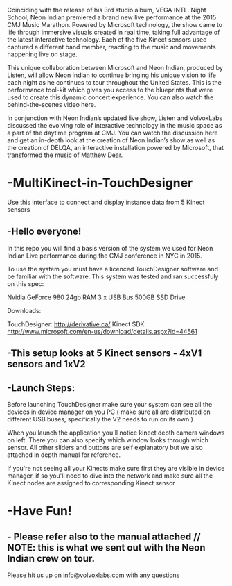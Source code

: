 Coinciding with the release of his 3rd studio album, VEGA INTL. Night School, Neon Indian premiered a brand new live performance at the 2015 CMJ Music Marathon. Powered by Microsoft technology, the show came to life through immersive visuals created in real time, taking full advantage of the latest interactive technology. Each of the five Kinect sensors used captured a different band member, reacting to the music and movements happening live on stage.

This unique collaboration between Microsoft and Neon Indian, produced by Listen, will allow Neon Indian to continue bringing his unique vision to life each night as he continues to tour throughout the United States. This is the performance tool-kit which gives you access to the blueprints that were used to create this dynamic concert experience. You can also watch the behind-the-scenes video here.

In conjunction with Neon Indian’s updated live show, Listen and VolvoxLabs discussed the evolving role of interactive technology in the music space as a part of the daytime program at CMJ. You can watch the discussion here and get an in-depth look at the creation of Neon Indian’s show as well as the creation of DELQA, an interactive installation powered by Microsoft, that transformed the music of Matthew Dear. 

# -MultiKinect-in-TouchDesigner
Use this interface to connect and display instance data from 5 Kinect sensors

## -Hello everyone!
In this repo you will find a basis version of the system we used for Neon Indian Live performance during the CMJ conference in NYC in 2015.

To use the system you must have a licenced TouchDesigner software and be familiar with the software.
This system was tested and ran successfuly on this spec:

Nvidia GeForce 980
24gb RAM
3 x USB Bus
500GB SSD Drive

Downloads:

TouchDesigner: http://derivative.ca/
Kinect SDK: http://www.microsoft.com/en-us/download/details.aspx?id=44561

## -This setup looks at 5 Kinect sensors - 4xV1 sensors and 1xV2 

## -Launch Steps:

Before launching TouchDesigner make sure your system can see all the devices in device manager on you PC ( make sure all are distributed on different USB buses, specifically the V2 needs to run on its own )

When you launch the application you'll notice kinect depth camera windows on left. There you can also specify which window looks through which sensor. All other sliders and buttons are self explanatory but we also attached in depth manual for reference.

If you're not seeing all your Kinects make sure first they are visible in device manager, if so you'll need to dive into the network and make sure all the Kinect nodes are assigned to corresponding Kinect sensor

# -Have Fun!

## - Please refer also to the manual attached // NOTE: this is what we sent out with the Neon Indian crew on tour.

Please hit us up on info@volvoxlabs.com with any questions



